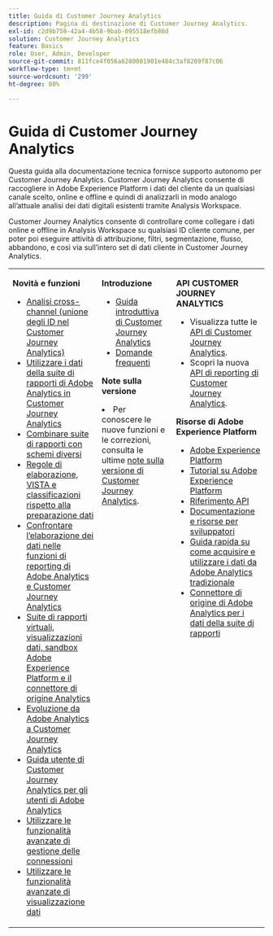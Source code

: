 ```yaml
---
title: Guida di Customer Journey Analytics
description: Pagina di destinazione di Customer Journey Analytics.
exl-id: c2d9b758-42a4-4b58-9bab-095518efb86d
solution: Customer Journey Analytics
feature: Basics
role: User, Admin, Developer
source-git-commit: 811fce4f056a6280081901e484c3af8209f87c06
workflow-type: tm+mt
source-wordcount: '299'
ht-degree: 80%

---
```


# Guida di Customer Journey Analytics

Questa guida alla documentazione tecnica fornisce supporto autonomo per Customer Journey Analytics. Customer Journey Analytics consente di raccogliere in Adobe Experience Platform i dati del cliente da un qualsiasi canale scelto, online e offline e quindi di analizzarli in modo analogo all’attuale analisi dei dati digitali esistenti tramite Analysis Workspace.

Customer Journey Analytics consente di controllare come collegare i dati online e offline in Analysis Workspace su qualsiasi ID cliente comune, per poter poi eseguire attività di attribuzione, filtri, segmentazione, flusso, abbandono, e così via sull’intero set di dati cliente in Customer Journey Analytics.

<table frame="none"> 
 <tbody> 
  <tr> 
   <td colname="col1" colsep="0" rowsep="0" valign="top"> <p class="head"> <b>Novità e funzioni</b> </p> <p> 
     <ul>
      <li><a href="https://experienceleague.adobe.com/docs/analytics-platform/using/stitching/overview.html"> Analisi cross-channel (unione degli ID nel Customer Journey Analytics) </a> </li>
      <li><a href="https://experienceleague.adobe.com/docs/analytics-platform/using/compare-aa-cja/cja-aa-comparison/aa-data-in-cja.html?lang=it">Utilizzare i dati della suite di rapporti di Adobe Analytics in Customer Journey Analytics </a> </li>
      <li><a href="https://experienceleague.adobe.com/docs/analytics-platform/using/cja-usecases/combine-report-suites.html?lang=it"> Combinare suite di rapporti con schemi diversi </a> </li>
      <li><a href="https://experienceleague.adobe.com/docs/analytics-platform/using/compare-aa-cja/cja-aa-comparison/pr-vista-dataprep.html?lang=it"> Regole di elaborazione, VISTA e classificazioni rispetto alla preparazione dati </a> </li>
      <li><a href="https://experienceleague.adobe.com/docs/analytics-platform/using/compare-aa-cja/cja-aa-comparison/data-processing-comparisons.html?lang=it"> Confrontare l’elaborazione dei dati nelle funzioni di reporting di Adobe Analytics e Customer Journey Analytics </a> </li>
      <li><a href="https://experienceleague.adobe.com/docs/analytics-platform/using/compare-aa-cja/cja-aa-comparison/vrs-dataview-sandbox-adc.html?lang=it"> Suite di rapporti virtuali, visualizzazioni dati, sandbox Adobe Experience Platform e il connettore di origine Analytics </a> </li>
      <li><a href="https://experienceleague.adobe.com/docs/analytics-platform/using/compare-aa-cja/aa-to-cja.html?lang=it"> Evoluzione da Adobe Analytics a Customer Journey Analytics </a> </li>
      <li><a href="https://experienceleague.adobe.com/docs/analytics-platform/using/compare-aa-cja/aa-to-cja-user.html?lang=it"> Guida utente di Customer Journey Analytics per gli utenti di Adobe Analytics </a> </li>
     <li><a href="https://experienceleague.adobe.com/docs/analytics-platform/using/cja-connections/manage-connections.html?lang=it#connection-detail"> Utilizzare le funzionalità avanzate di gestione delle connessioni </a> </li>
      <li><a href="https://experienceleague.adobe.com/docs/analytics-platform/using/cja-dataviews/data-views.html?lang=it#cja-dataviews"> Utilizzare le funzionalità avanzate di visualizzazione dati </a> </li>
   <td colname="col2" valign="top"><p class="head"> <b>Introduzione</b> </p> 
      <ul> 
      <li><a href="https://experienceleague.adobe.com/docs/analytics-platform/using/cja-overview/cja-getting-started.html?lang=it"> Guida introduttiva di Customer Journey Analytics </a> </li> 
      <li><a href="https://experienceleague.adobe.com/docs/analytics-platform/using/cja-overview/cja-faq.html?lang=it"> Domande frequenti</a> </li> 
   </ul> <p class="head"><b>Note sulla versione</b> </p> 
     <li>Per conoscere le nuove funzioni e le correzioni, consulta le ultime <a href="https://experienceleague.adobe.com/docs/analytics-platform/using/releases/latest.html?lang=it" format="https" scope="external">note sulla versione di Customer Journey Analytics</a>. </li>
    <td colname="col3" valign="top"> <p class="head"><b>API CUSTOMER JOURNEY ANALYTICS</b> </p> 
    <ul> 
     <li>Visualizza tutte le <a href="https://developer.adobe.com/cja-apis/docs/" format="https" scope="external"> API di Customer Journey Analytics</a>. </li>
      <li>Scopri la nuova <a href="https://developer.adobe.com/cja-apis/docs/api/#tag/Reporting-API" format="https" scope="external"> API di reporting di Customer Journey Analytics</a>. </li>
    </ul> <p class="head"> <b>Risorse di Adobe Experience Platform</b> </p> 
    <ul> 
     <li><a href="https://www.adobe.com/it/experience-platform.html" format="http" scope="external"> Adobe Experience Platform</a> </li> 
     <li> <a href="https://experienceleague.adobe.com/docs/platform-learn/tutorials/overview.html?lang=it" format="https" scope="external"> Tutorial su Adobe Experience Platform</a> </li> 
     <li><a href="https://www.adobe.io/apis/experienceplatform/home/api-reference.html" format="https" scope="external"> Riferimento API</a> </li> 
     <li><a href="https://www.adobe.com/it/experience-platform/documentation-and-developer-resources.html" format="https" scope="external"> Documentazione e risorse per sviluppatori</a> </li>
     <li><a href="https://experienceleague.adobe.com/docs/analytics-platform/using/cja-data-ingestion/ingest-use-guides/analytics.html?lang=it" format="https" scope="external"> Guida rapida su come acquisire e utilizzare i dati da Adobe Analytics tradizionale
     <li><a href="https://experienceleague.adobe.com/docs/experience-platform/sources/connectors/adobe-applications/analytics.html?lang=it" format="https" scope="external">Connettore di origine di Adobe Analytics per i dati della suite di rapporti</a> </li>
    </ul> </td> 
  </tr> 
 </tbody> 
</table>

